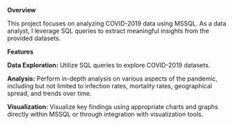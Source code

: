 __Overview__

This project focuses on analyzing COVID-2019 data using MSSQL. As a data analyst, I leverage SQL queries to extract meaningful insights from the provided datasets.



__Features__

__Data Exploration:__ Utilize SQL queries to explore COVID-2019 datasets.

__Analysis:__ Perform in-depth analysis on various aspects of the pandemic, including but not limited to infection rates, mortality rates, geographical spread, and trends over time.

__Visualization:__ Visualize key findings using appropriate charts and graphs directly within MSSQL or through integration with visualization tools.
